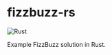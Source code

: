 # fizzbuzz-rs
![Rust](https://github.com/Manny-coffee-dev/fizzbuzz-rs/workflows/Rust/badge.svg?branch=main)

Example FizzBuzz solution in Rust.
